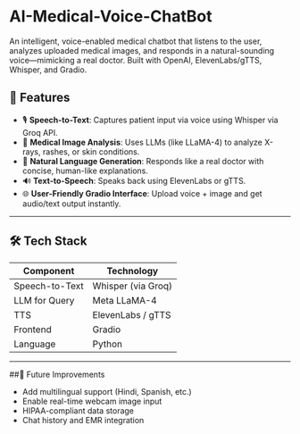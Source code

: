 # AI-Medical-Voice-ChatBot
An intelligent, voice-enabled medical chatbot that listens to the user, analyzes uploaded medical images, and responds in a natural-sounding voice—mimicking a real doctor. Built with OpenAI, ElevenLabs/gTTS, Whisper, and Gradio.

## 📌 Features

- 🎙️ **Speech-to-Text**: Captures patient input via voice using Whisper via Groq API.
- 🧠 **Medical Image Analysis**: Uses LLMs (like LLaMA-4) to analyze X-rays, rashes, or skin conditions.
- 💬 **Natural Language Generation**: Responds like a real doctor with concise, human-like explanations.
- 🔊 **Text-to-Speech**: Speaks back using ElevenLabs or gTTS.
- 🌐 **User-Friendly Gradio Interface**: Upload voice + image and get audio/text output instantly.

---

## 🛠️ Tech Stack

| Component       | Technology           |
|----------------|----------------------|
| Speech-to-Text | Whisper (via Groq)   |
| LLM for Query  | Meta LLaMA-4         |
| TTS            | ElevenLabs / gTTS    |
| Frontend       | Gradio               |
| Language       | Python               |

---

##🔮 Future Improvements

- Add multilingual support (Hindi, Spanish, etc.)
- Enable real-time webcam image input
- HIPAA-compliant data storage
- Chat history and EMR integration
